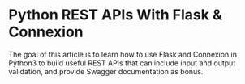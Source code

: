 # Python REST APIs With Flask & Connexion
The goal of this article is to learn how to use Flask and Connexion in Python3 to build useful REST APIs that can include input and output validation, and provide Swagger documentation as bonus.
